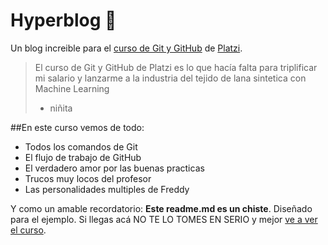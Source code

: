 # Hyperblog 💚
Un blog increible para el [curso de Git y GitHub](https://platzi.com/cursos/git-github/) de [Platzi](https://platzi.com/new-home/).
>El curso de Git y GitHub de Platzi es lo que hacía falta para triplificar mi salario y lanzarme a la industria del tejido de lana sintetica con Machine Learning
> - niñita

##En este curso vemos de todo:
* Todos los comandos de Git
* El flujo de trabajo de GitHub
* El verdadero amor por las buenas practicas
* Trucos muy locos del profesor
* Las personalidades multiples de Freddy

Y como un amable recordatorio: **Este readme.md es un chiste**. Diseñado para el ejemplo. Si llegas acá NO TE LO TOMES EN SERIO y mejor [ve a ver el curso](https://platzi.com/cursos/git-github/).